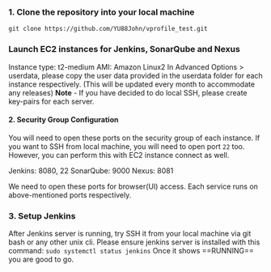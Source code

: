 ### 1. Clone the repository into your local machine 

`git clone https://github.com/YU88John/vprofile_test.git`

### Launch EC2 instances for Jenkins, SonarQube and Nexus 

Instance type: t2-medium
AMI: Amazon Linux2
In Advanced Options > userdata, please copy the user data provided in the userdata folder for each instance respectively. (This will be updated every month to accommodate any releases)
**Note** - If you have decided to do local SSH, please create key-pairs for each server.

#### 2. Security Group Configuration
You will need to open these ports on the security group of each instance. If you want to SSH from local machine, you will need to open port `22` too. However, you can perform this with EC2 instance connect as well.

Jenkins: 8080, 22
SonarQube: 9000
Nexus: 8081

We need to open these ports for browser(UI) access. Each service runs on above-mentioned ports respectively.

### 3. Setup Jenkins 

After Jenkins server is running, try SSH it from your local machine via git bash or any other unix cli. 
Please ensure jenkins server is installed with this command: `sudo systemctl status jenkins` 
Once it shows ==RUNNING== you are good to go.
